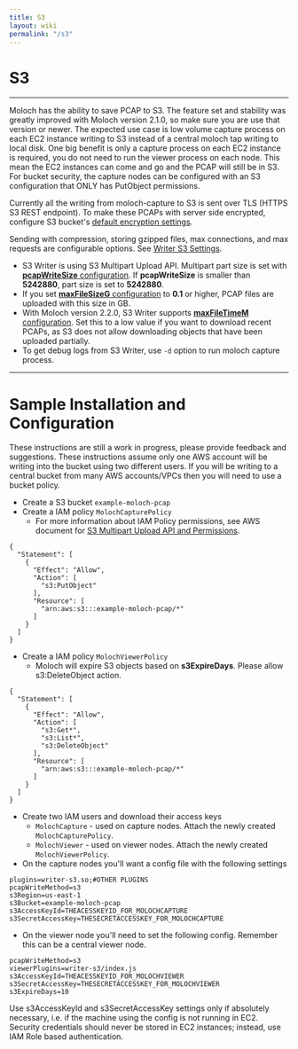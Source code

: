 ```yaml
---
title: S3
layout: wiki
permalink: "/s3"
---
```


<div class="full-height-and-width-container with-footer p-3" markdown="1">

# S3

---

Moloch has the ability to save PCAP to S3.
The feature set and stability was greatly improved with Moloch version 2.1.0, so make sure you are use that version or newer.
The expected use case is low volume capture process on each EC2 instance writing to S3 instead of a central moloch tap writing to local disk.
One big benefit is only a capture process on each EC2 instance is required, you do not need to run the viewer process on each node.
This mean the EC2 instances can come and go and the PCAP will still be in S3.
For bucket security, the capture nodes can be configured with an S3 configuration that ONLY has PutObject permissions.

Currently all the writing from moloch-capture to S3 is sent over TLS (HTTPS S3 REST endpoint).
To make these PCAPs with server side encrypted, configure S3 bucket's [default encryption settings](https://docs.aws.amazon.com/AmazonS3/latest/dev/bucket-encryption.html).

Sending with compression, storing gzipped files, max connections, and max requests are configurable options. See [Writer S3 Settings](https://molo.ch/settings#writer-s3-settings).

* S3 Writer is using S3 Multipart Upload API. Multipart part size is set with [**pcapWriteSize** configuration](https://molo.ch/settings#advanced-settings). If **pcapWriteSize** is smaller than **5242880**, part size is set to **5242880**.
* If you set [**maxFileSizeG** configuration](https://molo.ch/settings#basic-settings) to **0.1** or higher, PCAP files are uploaded with this size in GB.
* With Moloch version 2.2.0, S3 Writer supports [**maxFileTimeM** configuration](https://molo.ch/settings#basic-settings). Set this to a low value if you want to download recent PCAPs, as S3 does not allow downloading objects that have been uploaded partially.
* To get debug logs from S3 Writer, use `-d` option to run moloch capture process.

---

# Sample Installation and Configuration

These instructions are still a work in progress, please provide feedback and suggestions. These instructions assume only one AWS account will be writing into the bucket using two different users. If you will be writing to a central bucket from many AWS accounts/VPCs then you will need to use a bucket policy.

* Create a S3 bucket ```example-moloch-pcap```
* Create a IAM policy ```MolochCapturePolicy```
  * For more information about IAM Policy permissions, see AWS document for [S3 Multipart Upload API and Permissions](https://docs.aws.amazon.com/AmazonS3/latest/dev/mpuAndPermissions.html).

```
{
  "Statement": [
    {
      "Effect": "Allow",
      "Action": [
        "s3:PutObject"
      ],
      "Resource": [
        "arn:aws:s3:::example-moloch-pcap/*"
      ]
    }
  ]
}
```

* Create a IAM policy ```MolochViewerPolicy```
  * Moloch will expire S3 objects based on **s3ExpireDays**. Please allow s3:DeleteObject action.

```
{
  "Statement": [
    {
      "Effect": "Allow",
      "Action": [
        "s3:Get*",
        "s3:List*",
        "s3:DeleteObject"
      ],
      "Resource": [
        "arn:aws:s3:::example-moloch-pcap/*"
      ]
    }
  ]
}
```

* Create two IAM users and download their access keys
  * ```MolochCapture``` - used on capture nodes. Attach the newly created ```MolochCapturePolicy```.
  * ```MolochViewer``` - used on viewer nodes. Attach the newly created ```MolochViewerPolicy```.
* On the capture nodes you'll want a config file with the following settings

```
plugins=writer-s3.so;#OTHER PLUGINS
pcapWriteMethod=s3
s3Region=us-east-1
s3Bucket=example-moloch-pcap
s3AccessKeyId=THEACESSKEYID_FOR_MOLOCHCAPTURE
s3SecretAccessKey=THESECRETACCESSKEY_FOR_MOLOCHCAPTURE
```

* On the viewer node you'll need to set the following config. Remember this can be a central viewer node.

```
pcapWriteMethod=s3
viewerPlugins=writer-s3/index.js
s3AccessKeyId=THEACESSKEYID_FOR_MOLOCHVIEWER
s3SecretAccessKey=THESECRETACCESSKEY_FOR_MOLOCHVIEWER
s3ExpireDays=10
```

Use s3AccessKeyId and s3SecretAccessKey settings only if absolutely necessary, i.e. if the machine using the config is not running in EC2. Security credentials should never be stored in EC2 instances; instead, use IAM Role based authentication.
</div>
